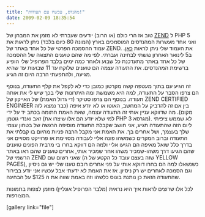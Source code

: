 ```yaml
---
title: "מהנדס, עכשיו עם תעודות!"
date: 2009-02-09 18:35:54
---
```


טוב אז הרי כולם (או הרוב) יודעים שעברתי לא מזמן את המבחן של <a href="http://zend.com/" target="_blank">ZEND</a> ל PHP 5 ואני אחד מעשרות המהנדסים המוסמכים בארץ (המונה 80 כיום בלבד) ניתן לראות את עמוד ההסמכה הפרטי של כל אחד באתר של ZEND. את העמוד שלי ניתן לראות <a href="http://zend.com/zce.php?c=ZEND008237&amp;r=228461485" target="_blank">כאן</a>. ב5 לינואר האחרון נגשתי לבחינה ועברתי. לפי מה שהם טוענים התצוגה של ההסמכה של כל אחד באתר מתעדכנת כל שבוע ולאחר כמה ימים בלבד הפרופיל שלי הופיע ברשימת המהנדסים. את התעודה עצמה הם טוענים שלוקח עד 11 שבועות עד שהיא מגיעה, ולהתפעתי הרבה היום זה הגיע.

<!--more-->

זה הגיע עם בתוך מעטפה קשה מקרטון כמובן כדי לא לקפל את קלף התעודה, בנוסף הם צרפו הסבר על התעודה, למה היא משמשת ומה היתרונות שלי בכך שיש לי את אותה תעודה. בנוסף הם צרפו סטיקר (די גדול האמת) של האייקון של ZEND CERTIFIED ENGINEER בין אם זה להדביק על המחשב, האוטו או לא יודע איפה (כבר נמצא לזה מקום). מה שדווקא עניין אותי זה התעודה עצמה, שאת האמת חתומה בכתב יד על ידי זאב ואנדי גוטמן (למי שלא יודע הם אלו שיצרו את PHP מגרסא 3). לא שממש ציפיתי ליום הזה שהתעודה תגיע, אני חושב שקבלת התעודה מוסיפה הרגשה של בטחון עצמי שלך בעצמך, ושל אחרים בך. את האמת אני מקבל הרבה פניות מהיום בו קבלתי את התעודה וברוב המקרים כשמשהו פונה אליי לעבודה מסויימת או פרוייקט מסויים אני בדרך כלל שואל מאיפה הם הגיעו אליי ולמה הם דווקא בחרו בי מרבית הפונים טוענים שהם הגיעו דרך משהו-שמכיר משהו אחר שמכיר אותי, אחרים טוענים שהם ראו באתר הרשמי של ZEND שאני רשום שם (שזה בעצם עובד כל הקטע של ה YELLOW PAGES), כשנשאלו למה הם בחרו דווקא אותי על פני אחרים רובם טענו שלי יש גם ניסיון וגם הסמכה לאחרים יש רק ניסיון. אז את האמת לא ידעתי אבל עכשיו אני יודע בבירור שהתעודה הזאת כן נותנת בונוס כלשהו וזה באמת שווה את ה $125 על הבחינה.

לכל אלו שרוצים לראות איך היא נראית (מלבד הפרופיל אונליין) מוזמן לצפות בתמונות המצורפות.

[gallery link="file"]
